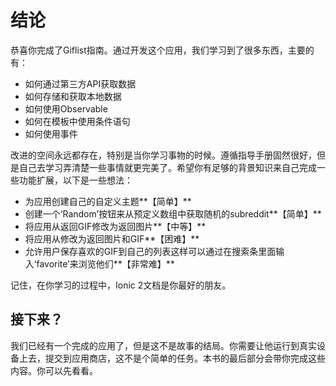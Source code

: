 # 结论
  
恭喜你完成了Giflist指南。通过开发这个应用，我们学习到了很多东西，主要的有：
* 如何通过第三方API获取数据
* 如何存储和获取本地数据
* 如何使用Observable
* 如何在模板中使用条件语句
* 如何使用事件
  
改进的空间永远都存在，特别是当你学习事物的时候。遵循指导手册固然很好，但是自己去学习弄清楚一些事情就更完美了。希望你有足够的背景知识来自己完成一些功能扩展，以下是一些想法：
* 为应用创建自己的自定义主题**【简单】**
* 创建一个‘Random’按钮来从预定义数组中获取随机的subreddit**【简单】**
* 将应用从返回GIF修改为返回图片**【中等】**
* 将应用从修改为返回图片和GIF**【困难】**
* 允许用户保存喜欢的GIF到自己的列表这样可以通过在搜索条里面输入‘favorite’来浏览他们**【非常难】**
  
记住，在你学习的过程中，Ionic 2文档是你最好的朋友。  
  
## 接下来？
我们已经有一个完成的应用了，但是这不是故事的结局。你需要让他运行到真实设备上去，提交到应用商店，这不是个简单的任务。本书的最后部分会带你完成这些内容。你可以先看看。